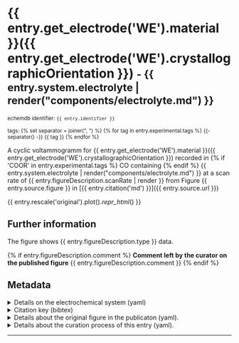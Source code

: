 # {{ entry.get_electrode('WE').material }}({{ entry.get_electrode('WE').crystallographicOrientation }}) <small>- {{ entry.system.electrolyte | render("components/electrolyte.md") }}</small>

<small>echemdb identifier: `{{ entry.identifier }}`</small>

<small>tags:
{% set separator = joiner(", ") %}
{% for tag in entry.experimental.tags %}
    {{- separator() -}}
    {{ tag }}
{% endfor %}
</small>

A cyclic voltammogramm for
{{ entry.get_electrode('WE').material }}({{ entry.get_electrode('WE').crystallographicOrientation }})
recorded in
{% if 'COOR' in entry.experimental.tags %}
CO containing
{% endif %}
{{ entry.system.electrolyte | render("components/electrolyte.md") }}
at a scan rate of
{{ entry.figureDescription.scanRate | render }}
from Figure
{{ entry.source.figure }}
in
[{{ entry.citation('md') }}]({{ entry.source.url }})

<!-- TODO: It would be great if we could toggle between SI and original units. See #104. -->
<!-- TODO: Format plots. See #104. -->
{{ entry.rescale('original').plot()._repr_html_() }}


<!-- TODO: Make download link work, i.e., build .zip package and link to it here. See #104.
[Download datapackage with ID-XXXXXXXX](#TODO)
-->

## Further information
The figure shows {{ entry.figureDescription.type }} data.

<!--
{% if entry.get_electrode('WE').preparationProcedure is defined %}
The {{ entry.get_electrode('WE').material }}({{ entry.get_electrode('WE').crystallographicOrientation }}) electrode was prepared by:
{% for step in entry.get_electrode('WE').preparationProcedure.description %}
    * {{ step }}
{% endfor %}
{% else %}
Preparation procedure not available.
{% endif %}
-->

{% if entry.figureDescription.comment %}
**Comment left by the curator on the published figure**
{{ entry.figureDescription.comment }}
{% endif %}

## Metadata

<details>
<summary>Details on the electrochemical system (yaml)</summary>

```yaml
{{ entry.system.yaml }}
```
</details>

<details>
<summary>Citation key (bibtex)</summary>

```bibtex
{{ entry.bibliography.to_string('bibtex') }}
```
</details>


<details>
<summary>Details about the original figure in the publicaton (yaml).</summary>

```yaml
{{ entry.figureDescription.yaml }}
```
</details>

<details>
<summary>Details about the curation process of this entry (yaml).</summary>

```yaml
{{ entry.curation.yaml }}
```
</details>

----

<!-- TODO: Insert links to other data which are plotted in the same figure and/or even add a plot with all data from that figure. See #104 -->
